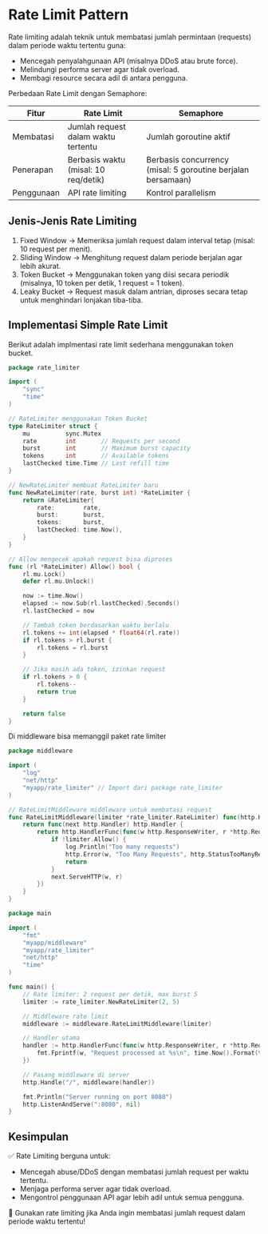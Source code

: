 # Rate Limit Pattern

Rate limiting adalah teknik untuk membatasi jumlah permintaan (requests) dalam periode waktu tertentu guna:
- Mencegah penyalahgunaan API (misalnya DDoS atau brute force).
- Melindungi performa server agar tidak overload.
- Membagi resource secara adil di antara pengguna.

Perbedaan Rate Limit dengan Semaphore:

| Fitur      | Rate Limit 							| Semaphore 													|
| ---------- | ------------------------------------ | ------------------------------------------------------------- |
| Membatasi  | Jumlah request dalam waktu tertentu 	| Jumlah goroutine aktif 										|
| Penerapan  | Berbasis waktu (misal: 10 req/detik) | Berbasis concurrency (misal: 5 goroutine berjalan bersamaan) 	|
| Penggunaan | API rate limiting 					| Kontrol parallelism 											|

## Jenis-Jenis Rate Limiting

1. Fixed Window → Memeriksa jumlah request dalam interval tetap (misal: 10 request per menit).
2. Sliding Window → Menghitung request dalam periode berjalan agar lebih akurat.
3. Token Bucket → Menggunakan token yang diisi secara periodik (misalnya, 10 token per detik, 1 request = 1 token).
4. Leaky Bucket → Request masuk dalam antrian, diproses secara tetap untuk menghindari lonjakan tiba-tiba.

## Implementasi Simple Rate Limit
Berikut adalah implmentasi rate limit sederhana menggunakan token bucket.

```go
package rate_limiter

import (
	"sync"
	"time"
)

// RateLimiter menggunakan Token Bucket
type RateLimiter struct {
	mu          sync.Mutex
	rate        int       // Requests per second
	burst       int       // Maximum burst capacity
	tokens      int       // Available tokens
	lastChecked time.Time // Last refill time
}

// NewRateLimiter membuat RateLimiter baru
func NewRateLimiter(rate, burst int) *RateLimiter {
	return &RateLimiter{
		rate:        rate,
		burst:       burst,
		tokens:      burst,
		lastChecked: time.Now(),
	}
}

// Allow mengecek apakah request bisa diproses
func (rl *RateLimiter) Allow() bool {
	rl.mu.Lock()
	defer rl.mu.Unlock()

	now := time.Now()
	elapsed := now.Sub(rl.lastChecked).Seconds()
	rl.lastChecked = now

	// Tambah token berdasarkan waktu berlalu
	rl.tokens += int(elapsed * float64(rl.rate))
	if rl.tokens > rl.burst {
		rl.tokens = rl.burst
	}

	// Jika masih ada token, izinkan request
	if rl.tokens > 0 {
		rl.tokens--
		return true
	}

	return false
}
```

Di middleware bisa memanggil paket rate limiter

```go
package middleware

import (
	"log"
	"net/http"
	"myapp/rate_limiter" // Import dari package rate_limiter
)

// RateLimitMiddleware middleware untuk membatasi request
func RateLimitMiddleware(limiter *rate_limiter.RateLimiter) func(http.Handler) http.Handler {
	return func(next http.Handler) http.Handler {
		return http.HandlerFunc(func(w http.ResponseWriter, r *http.Request) {
			if !limiter.Allow() {
				log.Println("Too many requests")
				http.Error(w, "Too Many Requests", http.StatusTooManyRequests)
				return
			}
			next.ServeHTTP(w, r)
		})
	}
}
```

```go
package main

import (
	"fmt"
	"myapp/middleware"
	"myapp/rate_limiter"
	"net/http"
	"time"
)

func main() {
	// Rate limiter: 2 request per detik, max burst 5
	limiter := rate_limiter.NewRateLimiter(2, 5)

	// Middleware rate limit
	middleware := middleware.RateLimitMiddleware(limiter)

	// Handler utama
	handler := http.HandlerFunc(func(w http.ResponseWriter, r *http.Request) {
		fmt.Fprintf(w, "Request processed at %s\n", time.Now().Format(time.RFC3339))
	})

	// Pasang middleware di server
	http.Handle("/", middleware(handler))

	fmt.Println("Server running on port 8080")
	http.ListenAndServe(":8080", nil)
}
```

## Kesimpulan

✅ Rate Limiting berguna untuk:

- Mencegah abuse/DDoS dengan membatasi jumlah request per waktu tertentu.
- Menjaga performa server agar tidak overload.
- Mengontrol penggunaan API agar lebih adil untuk semua pengguna.

🚀 Gunakan rate limiting jika Anda ingin membatasi jumlah request dalam periode waktu tertentu!